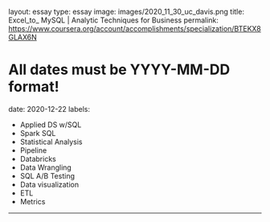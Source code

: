 layout: essay
type: essay
image: images/2020_11_30_uc_davis.png
title: Excel_to_ MySQL | Analytic Techniques for Business
permalink: https://www.coursera.org/account/accomplishments/specialization/BTEKX8GLAX6N
# All dates must be YYYY-MM-DD format!
date: 2020-12-22
labels:
- Applied DS w/SQL
- Spark SQL
- Statistical Analysis
- Pipeline
- Databricks
- Data Wrangling
- SQL A/B Testing 
- Data visualization
- ETL
- Metrics
---
